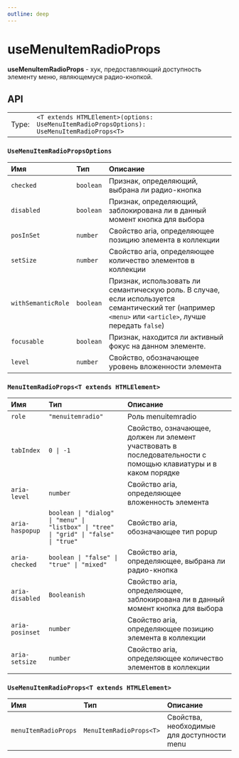 ```yaml
---
outline: deep
---
```


# useMenuItemRadioProps

**useMenuItemRadioProps** - хук, предоставляющий доступность элементу меню, являющемуся радио-кнопкой.

## API

|       |                                                                                  |
| ----: |:---------------------------------------------------------------------------------|
| Type: | `<T extends HTMLElement>(options: UseMenuItemRadioPropsOptions): UseMenuItemRadioProps<T>` |

### `UseMenuItemRadioPropsOptions`

| Имя               | Тип      | Описание    |
|:-------------------|:-----------|:-----------|
| `checked`  | `boolean`   | Признак, определяющий, выбрана ли радио-кнопка  | 
| `disabled`  | `boolean`   | Признак, определяющий, заблокирована ли в данный момент кнопка для выбора  | 
| `posInSet`  | `number`   | Свойство aria, определяющее позицию элемента в коллекции  | 
| `setSize`  | `number`   | Свойство aria, определяющее количество элементов в коллекции  | 
| `withSemanticRole`  | `boolean`   | Признак, использовать ли семантическую роль. В случае, если используется семантический тег (например `<menu>` или `<article>`, лучше передать `false`)  | 
| `focusable`  | `boolean`   | Признак, находится ли активный фокус на данном элементе.  | 
| `level`  | `number`   | Свойство, обозначающее уровень вложенности элемента  | 

### `MenuItemRadioProps<T extends HTMLElement>`

| Имя               | Тип      | Описание    |
|:-------------------|:-----------|:-----------|
| `role`  | `"menuitemradio"`   | Роль menuitemradio  | 
| `tabIndex`  | `0 \| -1`   | Свойство, означающее, должен ли элемент участвовать в последовательности с помощью клавиатуры и в каком порядке  | 
| `aria-level`  | `number`   | Свойство aria, определяющее вложенность элемента  | 
| `aria-haspopup`  | `boolean \| "dialog" \| "menu" \| "listbox" \| "tree" \| "grid" \| "false" \| "true"`   | Свойство aria, обозначающее тип popup  | 
| `aria-checked`  | `boolean \| "false" \| "true" \| "mixed"`   | Свойство aria, определяющее, выбрана ли радио-кнопка  | 
| `aria-disabled`  | `Booleanish`   | Свойство aria, определяющее, заблокирована ли в данный момент кнопка для выбора  | 
| `aria-posinset`  | `number`   | Свойство aria, определяющее позицию элемента в коллекции  | 
| `aria-setsize`  | `number`   | Свойство aria, определяющее количество элементов в коллекции  | 

### `UseMenuItemRadioProps<T extends HTMLElement>`

| Имя               | Тип      | Описание    |
|:-------------------|:-----------|:-----------|
| `menuItemRadioProps`  | `MenuItemRadioProps<T>`   | Свойства, необходимые для доступности menu  | 
